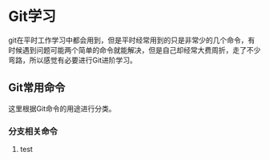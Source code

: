 # Git学习

git在平时工作学习中都会用到，但是平时经常用到的只是非常少的几个命令，有时候遇到问题可能两个简单的命令就能解决，但是自己却经常大费周折，走了不少弯路，所以感觉有必要进行Git进阶学习。

## Git常用命令

这里根据Git命令的用途进行分类。

### 分支相关命令

1. test

